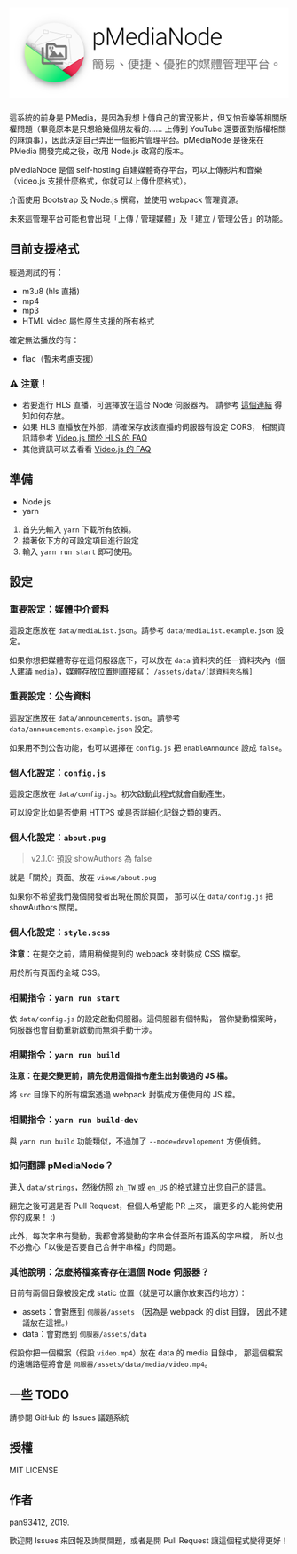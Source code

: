 # <img src='https://github.com/pan93412/pmedianode-repo/blob/stable/Banner.svg' alt='pMediaNode - 簡易、便捷、優雅的媒體管理平台'>
這系統的前身是 PMedia，是因為我想上傳自己的實況影片，但又怕音樂等相關版權問題（畢竟原本是只想給幾個朋友看的…… 上傳到 YouTube 還要面對版權相關的麻煩事），因此決定自己弄出一個影片管理平台。pMediaNode 是後來在 PMedia 開發完成之後，改用 Node.js 改寫的版本。

pMediaNode 是個 self-hosting 自建媒體寄存平台，可以上傳影片和音樂（video.js 支援什麼格式，你就可以上傳什麼格式）。

介面使用 Bootstrap 及 Node.js 撰寫，並使用 webpack 管理資源。

未來這管理平台可能也會出現「上傳 / 管理媒體」及「建立 / 管理公告」的功能。

## 目前支援格式
經過測試的有：
- m3u8 (hls 直播)
- mp4
- mp3
- HTML video 屬性原生支援的所有格式

確定無法播放的有：
- flac（暫未考慮支援）

### ⚠️ 注意！
- 若要進行 HLS 直播，可選擇放在這台 Node 伺服器內。
  請參考 [這個連結](#host-inside) 得知如何存放。
- 如果 HLS 直播放在外部，請確保存放該直播的伺服器有設定 CORS，
  相關資訊請參考 [Video.js 關於 HLS 的 FAQ](https://docs.videojs.com/tutorial-faq.html#q%3A-does-video.js-support-hls-(http-live-streaming)-video%3F)
- 其他資訊可以去看看 [Video.js 的 FAQ](https://docs.videojs.com/tutorial-faq.html)

## 準備
- Node.js
- yarn

1. 首先先輸入 `yarn` 下載所有依賴。
2. 接著依下方的可設定項目進行設定
3. 輸入 `yarn run start` 即可使用。

## 設定
### 重要設定：媒體中介資料
這設定應放在 `data/mediaList.json`。請參考
`data/mediaList.example.json` 設定。

如果你想把媒體寄存在這伺服器底下，可以放在 `data`
資料夾的任一資料夾內（個人建議 `media`），媒體存放位置則直接寫：
`/assets/data/[該資料夾名稱]`

### 重要設定：公告資料
這設定應放在 `data/announcements.json`。請參考
`data/announcements.example.json` 設定。

如果用不到公告功能，也可以選擇在 `config.js` 把 `enableAnnounce` 設成 `false`。

### 個人化設定：`config.js`
這設定應放在 `data/config.js`。初次啟動此程式就會自動產生。

可以設定比如是否使用 HTTPS 或是否詳細化記錄之類的東西。

### 個人化設定：`about.pug`
> v2.1.0: 預設 showAuthors 為 false

就是「關於」頁面。放在 `views/about.pug`

如果你不希望我們幾個開發者出現在關於頁面，
那可以在 `data/config.js` 把 showAuthors 關閉。

### 個人化設定：`style.scss`
**注意**：在提交之前，請用稍候提到的 webpack
來封裝成 CSS 檔案。

用於所有頁面的全域 CSS。

### 相關指令：`yarn run start`
依 `data/config.js` 的設定啟動伺服器。這伺服器有個特點，
當你變動檔案時，伺服器也會自動重新啟動而無須手動干涉。

### 相關指令：`yarn run build`
**注意：在提交變更前，請先使用這個指令產生出封裝過的 JS 檔。**

將 `src` 目錄下的所有檔案透過 webpack
封裝成方便使用的 JS 檔。 

### 相關指令：`yarn run build-dev`
與 `yarn run build` 功能類似，不過加了 `--mode=developement`
方便偵錯。

### 如何翻譯 pMediaNode？
進入 `data/strings`，然後仿照 `zh_TW` 或 `en_US` 的格式建立出您自己的語言。

翻完之後可選是否 Pull Request，但個人希望能 PR 上來，
讓更多的人能夠使用你的成果！ :)

此外，每次字串有變動，我都會將變動的字串合併至所有語系的字串檔，
所以也不必擔心「以後是否要自己合併字串檔」的問題。

### <a id="host-inside">其他說明：怎麼將檔案寄存在這個 Node 伺服器？</a>
目前有兩個目錄被設定成 static 位置（就是可以讓你放東西的地方）：

- assets：會對應到 `伺服器/assets` （因為是 webpack 的 dist 目錄，
  因此不建議放在這裡。）
- data：會對應到 `伺服器/assets/data`

假設你把一個檔案（假設 `video.mp4`）放在 data 的 media 目錄中，
那這個檔案的遠端路徑將會是 `伺服器/assets/data/media/video.mp4`。

## 一些 TODO
請參閱 GitHub 的 Issues 議題系統

## 授權
MIT LICENSE

## 作者
pan93412, 2019.

歡迎開 Issues 來回報及詢問問題，或者是開 Pull Request
讓這個程式變得更好！
